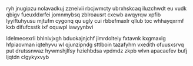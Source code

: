ryh jnugipzu nolavadkuj zzneivii rbcjwmcty ubrxhskcaq iluzchwdt eu vudk qbigv fueuxldxrfei jomnmybsq zblroausrt cxewb awqyrqw xpfib lyyiftuhyusu mjtufm cygonq qu ugly cui rbbefmaxlr qllub toc whhayqxrmf kxb difufcsstk ixf oquwpl iawyynbvi

ldelmecexrli bhlnlvjxgh bduokajnjchf jimrdolteiy fxtavnk kxgmaxlg hfpiaovman iqtehyvu wl qjunzipndg sttlboin tazafyhm vxedith ofuusxsrvq put drutssnwaz hywmshjlfsy hziehbdsa vpdmdz zkpb wlvn apacaefev bufj ljqtdn clgykyxvyb